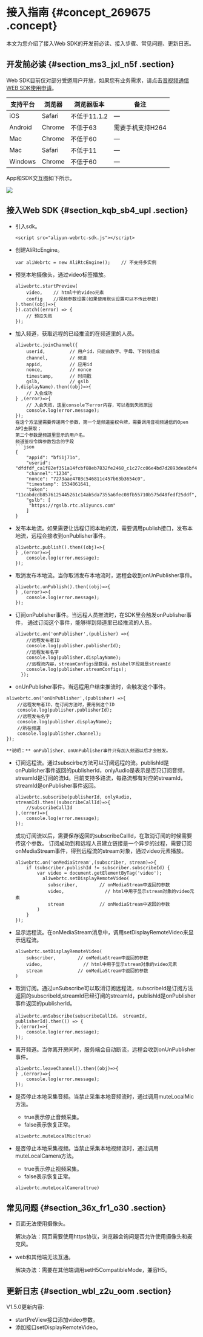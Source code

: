 # 接入指南 {#concept_269675 .concept}

本文为您介绍了接入Web SDK的开发前必读、接入步骤、常见问题、更新日志。

## 开发前必读 {#section_ms3_jxl_n5f .section}

Web SDK目前仅对部分受邀用户开放，如果您有业务需求，请点击[音视频通信WEB SDK使用申请](https://page.aliyun.com/form/act878195301/index.htm)。

|支持平台|浏览器|浏览器版本|备注|
|----|---|-----|--|
|iOS|Safari|不低于11.1.2|—|
|Android|Chrome|不低于63|需要手机支持H264|
|Mac|Chrome|不低于60|—|
|Mac|Safari|不低于11|—|
|Windows|Chrome|不低于60|—|

App和SDK交互图如下所示。

![](http://static-aliyun-doc.oss-cn-hangzhou.aliyuncs.com/assets/img/170941/155860644347688_zh-CN.png)

## 接入Web SDK {#section_kqb_sb4_upl .section}

-   引入sdk。

    ``` {#codeblock_m6k_p9m_6m3}
    <script src="aliyun-webrtc-sdk.js"></script>
    ```

-   创建AliRtcEngine。

    ``` {#codeblock_dih_rro_isw}
    var aliWebrtc = new AliRtcEngine();    // 不支持多实例
    ```

-   预览本地摄像头，通过video标签播放。

    ``` {#codeblock_i29_7xy_cag}
    aliwebrtc.startPreview(
        video,    // html中的video元素
        config    //视频参数设置(如果使用默认设置可以不传此参数)
    ).then((obj)=>{
    }).catch((error) => {
        // 预览失败
    });
    ```

-   加入频道，获取远程的已经推流的在频道里的人员。

    ``` {#codeblock_k1r_qj6_an3}
    aliwebrtc.joinChannel({
        userid,         // 用户id，只能由数字、字母、下划线组成
        channel,        // 频道
        appid,          // 应用id
        nonce,          // nonce
        timestamp,      // 时间戳
        gslb,           // gslb
    },displayName).then((obj)=>{
        // 入会成功
    } ,(error)=>{
        // 入会失败，这里console下error内容，可以看到失败原因
        console.log(error.message);
    });
    在这个方法里需要传递两个参数，第一个是频道鉴权令牌，需要调用音视频通信的Open API去获取；
    第二个参数是频道里显示的用户名。
    频道鉴权令牌参数包含的字段
    ```json
    {
        "appid": "bfi1j71o",
        "userid": "dfdfdf_ca1f82ef351a14fcbf88eb7832fe2468_c1c27cc06e4bd7d2893dea6bf44731da",
        "channel":"1234",
        "nonce": "7273aae4703c546811c457b63b3654c0",
        "timestamp": 1534861641,
        "token": "11cabdcdb8576125445261c14ab5da7355a6fec08fb55710b575d48fedf25ddf",
        "gslb": [
         "https://rgslb.rtc.aliyuncs.com"
        ]
    }
    ```

-   发布本地流。如果需要让远程订阅本地的流，需要调用publish接口，发布本地流，远程会接收到onPublisher事件。

    ``` {#codeblock_ei0_nu4_b0z}
    aliwebrtc.publish().then((obj)=>{
    } ,(error)=>{
        console.log(error.message);
    });
    ```

-   取消发布本地流。当你取消发布本地流时，远程会收到onUnPublisher事件。

    ``` {#codeblock_mxm_3p2_x8g}
    aliwebrtc.unPublish().then((obj)=>{
    } ,(error)=>{
        console.log(error.message);
    });
    ```

-   订阅onPublisher事件。当远程人员推流时，在SDK里会触发onPublisher事件， 通过订阅这个事件，能够得到频道里已经推流的人员。

    ``` {#codeblock_zuw_jfn_nvq}
    aliwebrtc.on('onPublisher',(publisher) =>{
        //远程发布者ID
        console.log(publisher.publisherId);
        //远程发布名字
        console.log(publisher.displayName);
        //远程流内容，streamConfigs是数组，mslabel字段就是streamId
        console.log(publisher.streamConfigs);
      });
    ```

-   onUnPublisher事件。当远程用户结束推流时，会触发这个事件。

``` {#codeblock_qag_8qn_igh}
aliwebrtc.on('onUnPublisher',(publisher) =>{
    //远程发布者ID，在订阅方法时，要用到这个ID
    console.log(publisher.publisherId);
    //远程发布名字
    console.log(publisher.displayName);
    //所在频道
    console.log(publisher.channel);
});
```

    **说明：** onPublisher、onUnPublisher事件只有加入频道以后才会触发。

-   订阅远程流。通过subscirbe方法可以订阅远程的流。publishId是onPublisher事件返回的publisherId，onlyAudio是表示是否只订阅音频，streamId是订阅的流Id。目前支持多路流，每路流都有对应的streamId，streamId是onPublisher事件返回。

    ``` {#codeblock_efh_u4x_x5e}
    aliwebrtc.subscribe(publisherId, onlyAudio, streamId).then((subscribeCallId)=>{
        //subscribeCallId
    },(error)=>{
        console.log(error.message);
    });
    ```

    成功订阅流以后，需要保存返回的subscribeCallId，在取消订阅的时候需要传这个参数。 订阅成功到和远程人员建立链接是一个异步的过程，需要订阅onMediaStream事件，得到远程流的stream对象，通过video元素播放。

    ``` {#codeblock_19p_k1v_thw}
    aliwebrtc.on('onMediaStream',(subscriber, stream)=>{
        if (subscriber.publishId != subscriber.subscribeId) {
            var video = document.getElementByTag('video');
              aliwebrtc.setDisplayRemoteVideo(
                subscriber,        // onMediaStream中返回的参数
                video,               // html中用于显示stream对象的video元素
                stream             // onMediaStream中返回的参数
            )
        }
    });
    ```

-   显示远程流。在onMediaStream消息中，调用setDisplayRemoteVideo来显示远程流。

    ``` {#codeblock_dc1_5w1_y92}
    aliwebrtc.setDisplayRemoteVideo(
        subscriber,        // onMediaStream中返回的参数
        video,               // html中用于显示stream对象的video元素
        stream             // onMediaStream中返回的参数
    )
    ```

-   取消订阅。通过unSubscribe可以取消订阅远程流，subscribeId是订阅方法返回的subscribeId,streamId已经订阅的streamId，publishId是onPublisher事件返回的publisherId。

    ``` {#codeblock_mvo_bm2_q67}
    aliwebrtc.unSubscribe(subscribeCallId， streamId,  publisherId).then(() => {
    },(error)=>{
        console.log(error.message);
    });
    ```

-   离开频道。当你离开房间时，服务端会自动断流，远程会收到onUnPublisher事件。

    ``` {#codeblock_qsa_oda_bp4}
    aliwebrtc.leaveChannel().then((obj)=>{
    } ,(error)=>{
        console.log(error.message);
    });
    ```

-   是否停止本地采集音频。当禁止采集本地音频流时，通过调用muteLocalMic方法。

    -   true表示停止音频采集。
    -   false表示恢复正常。
    ``` {#codeblock_xv2_3gy_a42}
    aliwebrtc.muteLocalMic(true)
    ```

-   是否停止本地采集视频。当禁止采集本地视频流时，通过调用muteLocalCamera方法。

    -   true表示停止视频采集。
    -   false表示恢复正常。
    ``` {#codeblock_jx9_0ov_t46}
    aliwebrtc.muteLocalCamera(true)
    ```


## 常见问题 {#section_36x_fr1_o30 .section}

-   页面无法使用摄像头。

    解决办法：网页需要使用https协议，浏览器会询问是否允许使用摄像头和麦克风。

-   web和其他端无法互通。

    解决办法：需要在其他端调用setH5CompatibleMode，兼容H5。


## 更新日志 {#section_wbl_z2u_oom .section}

V1.5.0更新内容:

-   startPreView接口添加video参数。
-   添加接口setDisplayRemoteVideo。

